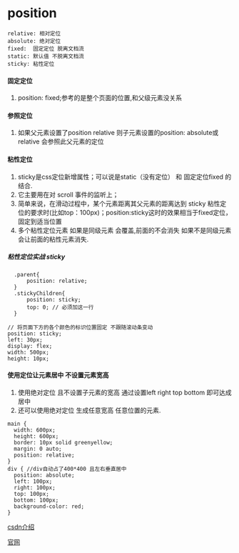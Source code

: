 # position

```
relative: 相对定位
absolute: 绝对定位
fixed:  固定定位 脱离文档流
static: 默认值 不脱离文档流
sticky: 粘性定位 
```

#### 固定定位
1.  position: fixed;参考的是整个页面的位置,和父级元素没关系

#### 参照定位
1.  如果父元素设置了position relative  则子元素设置的position: absolute或relative 会参照此父元素的定位

#### 粘性定位
1.  sticky是css定位新增属性；可以说是static（没有定位） 和 固定定位fixed 的结合.
2.  它主要用在对 scroll 事件的监听上；
3.  简单来说，在滑动过程中，某个元素距离其父元素的距离达到 sticky 粘性定位的要求时(比如top：100px)；position\:sticky这时的效果相当于fixed定位，固定到适当位置
4.  多个粘性定位元素 如果是同级元素 会覆盖,前面的不会消失 如果不是同级元素会让前面的粘性元素消失.

##### 粘性定位实战 sticky

      .parent{
          position: relative;
      }
      .stickyChildren{
          position: sticky;
          top: 0; // 必须加这一行
      }

<!---->

    // 将页面下方的各个颜色的标识位置固定 不跟随滚动条变动
    position: sticky;
    left: 30px;
    display: flex;
    width: 500px;
    height: 10px;

#### 使用定位让元素居中 不设置元素宽高

1.  使用绝对定位 且不设置子元素的宽高 通过设置left right top bottom 即可达成居中
2.  还可以使用绝对定位 生成任意宽高 任意位置的元素.

<!---->

    main {
      width: 600px;
      height: 600px;
      border: 10px solid greenyellow;
      margin: 0 auto;
      position: relative;
    }
    div { //div自动占了400*400 且左右垂直居中
      position: absolute;
      left: 100px;
      right: 100px;
      top: 100px;
      bottom: 100px;
      background-color: red;
    }

[csdn介绍](https://blog.csdn.net/weixin_45380677/article/details/102718602)

[官网](https://developer.mozilla.org/zh-CN/docs/Web/CSS/pointer-events)
